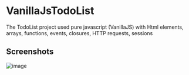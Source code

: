 # VanillaJsTodoList
The TodoList project used pure javascript (VanillaJS) with Html elements, arrays, functions, events, closures, HTTP requests, sessions

## Screenshots
![image](https://user-images.githubusercontent.com/25077978/206011004-8515ea8f-4119-47b9-8071-5a81617c0195.png)
